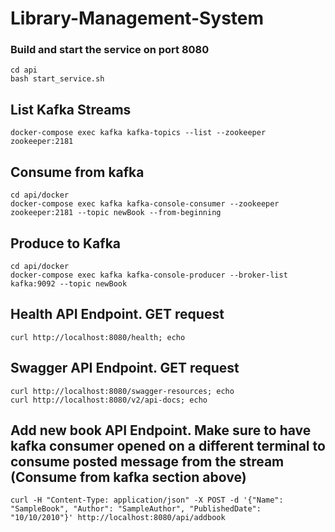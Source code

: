 # Library-Management-System


### Build and start the service on port 8080
```
cd api
bash start_service.sh
```

## List Kafka Streams
```
docker-compose exec kafka kafka-topics --list --zookeeper zookeeper:2181
```

## Consume from kafka
```
cd api/docker
docker-compose exec kafka kafka-console-consumer --zookeeper zookeeper:2181 --topic newBook --from-beginning
```

## Produce to Kafka
```
cd api/docker
docker-compose exec kafka kafka-console-producer --broker-list kafka:9092 --topic newBook
```

## Health API Endpoint. GET request
```
curl http://localhost:8080/health; echo

```

## Swagger API Endpoint. GET request
```
curl http://localhost:8080/swagger-resources; echo
curl http://localhost:8080/v2/api-docs; echo
```

## Add new book API Endpoint. Make sure to have kafka consumer opened on a different terminal to consume posted message from the stream (Consume from kafka section above)
```
curl -H "Content-Type: application/json" -X POST -d '{"Name": "SampleBook", "Author": "SampleAuthor", "PublishedDate": "10/10/2010"}' http://localhost:8080/api/addbook
```
